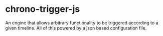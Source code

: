 # chrono-trigger-js
An engine that allows arbitrary functionality to be triggered according to a given timeline.
All of this powered by a json based configuration file.
